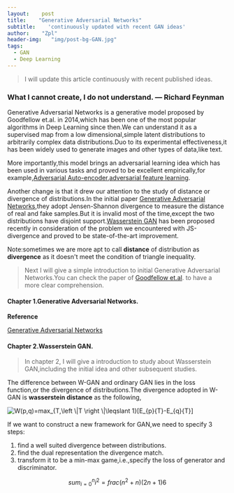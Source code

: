 ```yaml
---
layout:    post
title:    "Generative Adversarial Networks"
subtitle:    'continuously updated with recent GAN ideas'
author:    "Zpl"
header-img:   "img/post-bg-GAN.jpg"
tags:
  - GAN
  - Deep Learning
---
```


>I will update this article continuously with recent published ideas.

### What I cannot create, I do not understand. — Richard Feynman
Generative Adversarial Networks is a generative model proposed by Goodfellow et.al. in 2014,which has been one of the most popular algorithms in Deep Learning since then.We can understand it as a supervised map from a low dimensional,simple latent distributions to arbitrarily complex data distributions.Duo to its experimental effectiveness,it has been widely used 
to generate images and other types of data,like text.

More importantly,this model brings an adversarial learning idea which has been used in various tasks and proved to be excellent empirically,for example,[Adversarial Auto-encoder](),[adversarial feature learning](https://arxiv.org/abs/1605.09782).

Another change is that it drew our attention to the study of distance or divergence of distributions.In the initial paper [Generative Adversarial Networks](https://arxiv.org/abs/1406.2661),they adopt Jensen-Shannon divergence to measure the distance of real and fake samples.But it is invalid most of the time,except the two distributions have disjoint support.[Wasserstein GAN]() has been proposed recently in consideration of the problem we encountered with JS-divergence and proved to be state-of-the-art improvement.

Note:sometimes we are more apt to call **distance** of distribution as **divergence** as it doesn't meet the condition of triangle inequality.
>Next I will give a simple introduction to initial Generative Adversarial Networks.You can check the paper of [Goodfellow et.al](https://arxiv.org/abs/1406.2661). to have a more clear comprehension.

#### Chapter 1.Generative Adversarial Networks.



**Reference**

[Generative Adversarial Networks](https://arxiv.org/abs/1406.2661)


#### Chapter 2.Wasserstein GAN.

> In chapter 2, I will give a introduction to study about Wasserstein GAN,including the initial idea and other subsequent studies.

The difference between W-GAN and ordinary GAN lies in the loss function,or the divergence of distributions.The divergence adopted in W-GAN is **wasserstein distance** as the following,



<img src="https://latex.codecogs.com/gif.latex?W(p,q)=max_{T,\left&space;\|T&space;\right&space;\|\leqslant&space;1}[E_{p}{T}-E_{q}{T}]" title="W(p,q)=max_{T,\left \|T \right \|\leqslant 1}[E_{p}{T}-E_{q}{T}]" />


If we want to construct a new framework for GAN,we need to specify 3 steps:

1. find a well suited divergence between distributions.
2. find the dual representation the divergence match.
3. transform it to be a min-max game,i.e.,specify the loss of generator and discriminator. 


$$sum_{i=0}^n i^2 = frac{(n^2+n)(2n+1)}{6}$$

